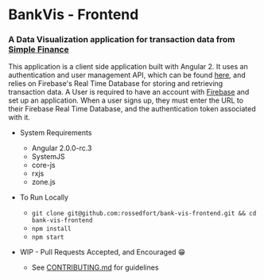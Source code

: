 # BankVis - Frontend

### A Data Visualization application for transaction data from [Simple Finance](https://simple.com)

This application is a client side application built with Angular 2. It uses an authentication and user management API, which can be found [here](https://github.com/rossedfort/bank-vis-backend), and relies on Firebase's Real Time Database for storing and retrieving transaction data. A User is required to have an account with [Firebase](https://firebase.google.com) and set up an application. When a user signs up, they must enter the URL to their Firebase Real Time Database, and the authentication token associated with it.

* System Requirements
  * Angular 2.0.0-rc.3
  * SystemJS
  * core-js
  * rxjs
  * zone.js

* To Run Locally
  * `git clone git@github.com:rossedfort/bank-vis-frontend.git && cd bank-vis-frontend`
  * `npm install`
  * `npm start`


* WIP - Pull Requests Accepted, and Encouraged 😁
  * See [CONTRIBUTING.md](https://github.com/rossedfort/bank-vis-frontend/blob/master/CONTRIBUTING.md) for guidelines
